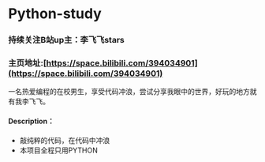 # Python-study
### 持续关注B站up主：李飞飞stars
### 主页地址:[https://space.bilibili.com/394034901](https://space.bilibili.com/394034901)
一名热爱编程的在校男生，享受代码冲浪，尝试分享我眼中的世界，好玩的地方就有我李飞飞。
#### Description：
+ 敲纯粹的代码，在代码中冲浪 
+ 本项目全程只用PYTHON
